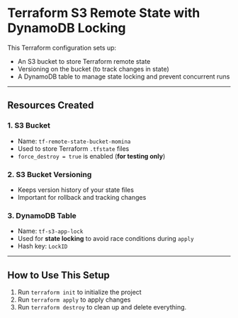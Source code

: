 # Terraform S3 Remote State with DynamoDB Locking

This Terraform configuration sets up:

- An S3 bucket to store Terraform remote state
- Versioning on the bucket (to track changes in state)
- A DynamoDB table to manage state locking and prevent concurrent runs

---

## Resources Created

### 1. **S3 Bucket**
- Name: `tf-remote-state-bucket-momina`
- Used to store Terraform `.tfstate` files
- `force_destroy = true` is enabled (**for testing only**)

### 2. **S3 Bucket Versioning**
- Keeps version history of your state files
- Important for rollback and tracking changes

### 3. **DynamoDB Table**
- Name: `tf-s3-app-lock`
- Used for **state locking** to avoid race conditions during `apply`
- Hash key: `LockID`

---

## How to Use This Setup

1. Run `terraform init` to initialize the project
2. Run `terraform apply` to apply changes
3. Run `terraform destroy` to clean up and delete everything. 
